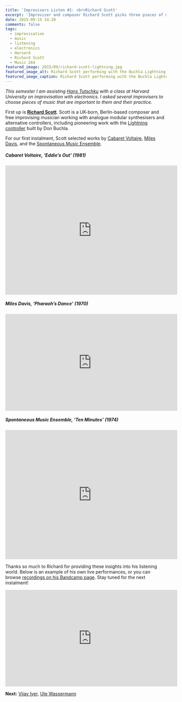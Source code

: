 ```yaml
---
title: 'Improvisers Listen #1: <br>Richard Scott'
excerpt: 'Improviser and composer Richard Scott picks three pieces of music important to him and his practice.'
date: 2015-09-15 14:20
comments: false
tags:
  - improvisation
  - music
  - listening
  - electronics
  - Harvard
  - Richard Scott
  - Music 264
featured_image: 2015/09/richard-scott-lightning.jpg
featured_image_alt: Richard Scott performing with the Buchla Lightning controller
featured_image_caption: Richard Scott performing with the Buchla Lightning
---
```


_This semester I am assisting [Hans Tutschku](http://www.tutschku.com/) with a class at Harvard University on improvisation with electronics. I asked several improvisers to choose pieces of music that are important to them and their practice._

First up is [**Richard Scott**](http://richard-scott.net/). Scott is a UK-born, Berlin-based composer and free improvising musician working with analogue modular synthesisers and alternative controllers, including pioneering work with the [Lightning controller](https://en.wikipedia.org/wiki/Buchla_Lightning) built by Don Buchla.

For our first instalment, Scott selected works by [Cabaret Voltaire](https://en.wikipedia.org/wiki/Cabaret_Voltaire_(band)), [Miles Davis](https://en.wikipedia.org/wiki/Miles_Davis), and the [Spontaneous Music Ensemble](https://en.wikipedia.org/wiki/Spontaneous_Music_Ensemble).

##### Cabaret Voltaire, ‘Eddie’s Out’&nbsp;(1981)

<p class="embed-container"><iframe width="538" height="404" src="https://www.youtube-nocookie.com/embed/2SrvPkR3geU?showinfo=0" frameborder="0" allowfullscreen></iframe></p>

##### Miles Davis, ‘Pharaoh’s Dance’&nbsp;(1970)

<p class="embed-container"><iframe width="538" height="303" src="https://www.youtube-nocookie.com/embed/ycSAGSO1AI0?list=PL94gOvpr5yt0fSZzCnnYWwUFF3evnG4x4&amp;showinfo=0" frameborder="0" allowfullscreen></iframe></p>

##### Spontaneous Music Ensemble, ‘Ten Minutes’&nbsp;(1974)

<p class="embed-container"><iframe width="538" height="404" src="https://www.youtube-nocookie.com/embed/5F6Ldik4sHg?showinfo=0" frameborder="0" allowfullscreen></iframe></p>

Thanks so much to Richard for providing these insights into his listening world. Below is an example of his own live performances, or you can browse [recordings on his Bandcamp page][487c25ca]. Stay tuned for the next instalment!

  [487c25ca]: https://richardscott.bandcamp.com/track/the-flight-of-the-great-snark "the flight of the great snark • richard scott"

<p class="embed-container"><iframe src="https://player.vimeo.com/video/116839370?title=0&byline=0&portrait=0" width="538" height="302" frameborder="0" webkitallowfullscreen mozallowfullscreen allowfullscreen></iframe></p>

**Next:** [Vijay Iyer][007d99d9], [Ute Wassermann][0bfd7af2]

  [007d99d9]: http://chrisswithinbank.net/2015/10/improvisers-listen-2-vijay-iyer/ "Improvisers Listen #2: Vijay Iyer"
  [0bfd7af2]: http://chrisswithinbank.net/2015/10/improvisers-listen-3-ute-wassermann/ "Improvisers Listen #3: Ute Wassermann"
